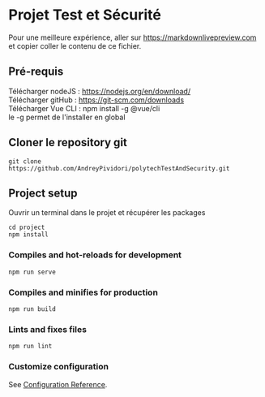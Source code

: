# Projet Test et Sécurité
Pour une meilleure expérience, aller sur https://markdownlivepreview.com et copier coller le contenu de ce fichier.

## Pré-requis 
Télécharger nodeJS : https://nodejs.org/en/download/  
Télécharger gitHub : https://git-scm.com/downloads  
Télécharger Vue CLI : npm install -g @vue/cli  
le -g permet de l'installer en global  

## Cloner le repository git
```
git clone https://github.com/AndreyPividori/polytechTestAndSecurity.git
```

## Project setup
Ouvrir un terminal dans le projet et récupérer les packages
```
cd project  
npm install  
```

### Compiles and hot-reloads for development
```
npm run serve
```

### Compiles and minifies for production
```
npm run build
```

### Lints and fixes files
```
npm run lint
```

### Customize configuration
See [Configuration Reference](https://cli.vuejs.org/config/).
